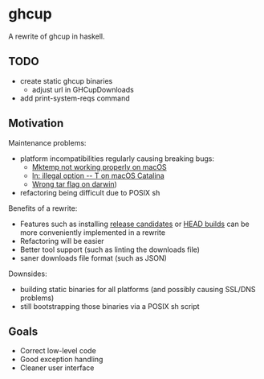 # ghcup

A rewrite of ghcup in haskell.

## TODO

* create static ghcup binaries
    * adjust url in GHCupDownloads
* add print-system-reqs command

## Motivation

Maintenance problems:

* platform incompatibilities regularly causing breaking bugs:
	* [Mktemp not working properly on macOS](https://gitlab.haskell.org/haskell/ghcup/issues/130)
	* [ln: illegal option -- T on macOS Catalina](https://gitlab.haskell.org/haskell/ghcup/issues/123)
	* [Wrong tar flag on darwin](https://gitlab.haskell.org/haskell/ghcup/issues/119))
* refactoring being difficult due to POSIX sh

Benefits of a rewrite:

* Features such as installing [release candidates](https://gitlab.haskell.org/haskell/ghcup/issues/94) or [HEAD builds](https://gitlab.haskell.org/haskell/ghcup/issues/65) can be more conveniently implemented in a rewrite
* Refactoring will be easier
* Better tool support (such as linting the downloads file)
* saner downloads file format (such as JSON)

Downsides:

* building static binaries for all platforms (and possibly causing SSL/DNS problems)
* still bootstrapping those binaries via a POSIX sh script

## Goals

* Correct low-level code
* Good exception handling
* Cleaner user interface
